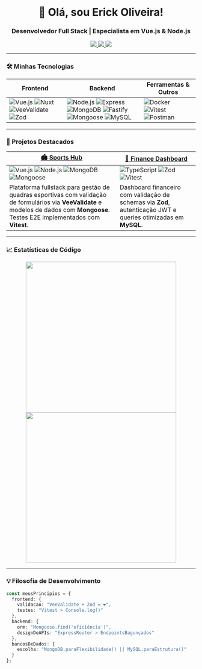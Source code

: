 <h1 align="center">👋 Olá, sou Erick Oliveira!</h1>
<h3 align="center">Desenvolvedor Full Stack | Especialista em Vue.js & Node.js</h3>

<p align="center">
  <a href="https://linkedin.com/in/erick-oliveira-0498a1149">
    <img src="https://img.shields.io/badge/LinkedIn-0077B5?style=for-the-badge&logo=linkedin&logoColor=white">
  </a>
  <a href="mailto:erick.erick669@gmail.com">
    <img src="https://img.shields.io/badge/Gmail-D14836?style=for-the-badge&logo=gmail&logoColor=white">
  </a>
  <a href="https://wa.me/5582999915223">
    <img src="https://img.shields.io/badge/WhatsApp-25D366?style=for-the-badge&logo=whatsapp&logoColor=white">
  </a>
</p>

---

### **🛠️ Minhas Tecnologias**
| **Frontend**              | **Backend**               | **Ferramentas & Outros**  |
|---------------------------|---------------------------|---------------------------|
| ![Vue.js](https://img.shields.io/badge/Vue.js-4FC08D?style=flat&logo=vuedotjs&logoColor=white) ![Nuxt](https://img.shields.io/badge/Nuxt-00C58E?style=flat&logo=nuxtdotjs&logoColor=white) ![VeeValidate](https://img.shields.io/badge/VeeValidate-4FC08D?style=flat&logo=vue.js&logoColor=white) ![Zod](https://img.shields.io/badge/Zod-3178C6?style=flat&logo=typescript&logoColor=white) | ![Node.js](https://img.shields.io/badge/Node.js-339933?style=flat&logo=nodedotjs&logoColor=white) ![Express](https://img.shields.io/badge/Express-000000?style=flat&logo=express&logoColor=white) ![MongoDB](https://img.shields.io/badge/MongoDB-47A248?style=flat&logo=mongodb&logoColor=white) ![Fastify](https://img.shields.io/badge/Fastify-000000?style=flat&logo=fastify&logoColor=white) ![Mongoose](https://img.shields.io/badge/Mongoose-880000?style=flat&logo=mongodb&logoColor=white) ![MySQL](https://img.shields.io/badge/MySQL-4479A1?style=flat&logo=mysql&logoColor=white) | ![Docker](https://img.shields.io/badge/Docker-2496ED?style=flat&logo=docker&logoColor=white) ![Vitest](https://img.shields.io/badge/Vitest-6E4F97?style=flat&logo=vitest&logoColor=white) ![Postman](https://img.shields.io/badge/Postman-FF6C37?style=flat&logo=postman&logoColor=white) |

---

### **🚀 Projetos Destacados**
| [🏟️ Sports Hub](https://github.com/erickolk/sports-hub) | [💸 Finance Dashboard](https://github.com/erickolk/finance-dash) |
|--------------------------------------------------------|-------------------------------------------------------|
| ![Vue.js](https://img.shields.io/badge/-Vue.js-4FC08D) ![Node.js](https://img.shields.io/badge/-Node.js-339933) ![MongoDB](https://img.shields.io/badge/-MongoDB-47A248) ![Mongoose](https://img.shields.io/badge/-Mongoose-880000) | ![TypeScript](https://img.shields.io/badge/-TypeScript-3178C6) ![Zod](https://img.shields.io/badge/-Zod-3178C6) ![Vitest](https://img.shields.io/badge/-Vitest-6E4F97) |
| Plataforma fullstack para gestão de quadras esportivas com validação de formulários via **VeeValidate** e modelos de dados com **Mongoose**. Testes E2E implementados com **Vitest**. | Dashboard financeiro com validação de schemas via **Zod**, autenticação JWT e queries otimizadas em **MySQL**. |

---

### **📈 Estatísticas de Código**
<p align="center">
  <img src="https://github-readme-stats.vercel.app/api?username=erickolk&show_icons=true&theme=radical" width="400">
  <img src="https://github-readme-streak-stats.herokuapp.com/?user=erickolk&theme=radical" width="400">
</p>

---

### **💡 Filosofia de Desenvolvimento**
```typescript
const meusPrincipios = {
  frontend: {
    validacao: "VeeValidate + Zod = ❤️",
    testes: "Vitest > Console.log()"
  },
  backend: {
    orm: "Mongoose.find('eficiência')",
    designDeAPIs: "ExpressRouter > EndpointsBagunçados"
  },
  bancosDeDados: {
    escolha: "MongoDB.paraFlexibilidade() || MySQL.paraEstrutura()"
  }
};
